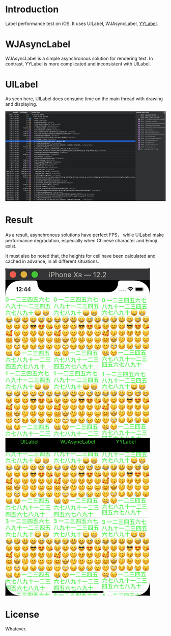 # Introduction

Label performance test on iOS. It uses UILabel, WJAsyncLabel, [YYLabel](https://github.com/ibireme/YYText).

# WJAsyncLabel

WJAsyncLabel is a simple asynchronous solution for rendering text. In contrast, YYLabel is more complicated and inconsistent with UILabel.

# UILabel

As seen here, UILabel does consume time on the main thread with drawing and displaying.

![](https://github.com/WeijunDeng/LabelTest/blob/master/UILabel.jpg?raw=true)

# Result

As a result, asynchronous solutions have perfect FPS， while UILabel make performance degradation, especially when Chinese character and Emoji exist.

It must also bo noted that, the heights for cell have been calculated and cached in advance, in all different situations.

![](https://github.com/WeijunDeng/LabelTest/blob/master/monitor.gif?raw=true)

# License

Whatever.
